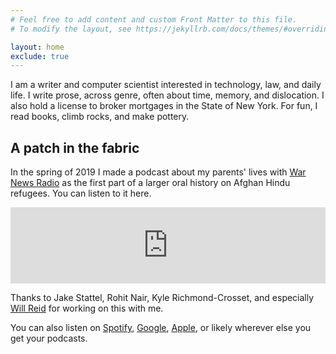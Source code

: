 ```yaml
---
# Feel free to add content and custom Front Matter to this file.
# To modify the layout, see https://jekyllrb.com/docs/themes/#overriding-theme-defaults

layout: home
exclude: true
---
```


I am a writer and computer scientist interested in technology, law, and daily life. I write prose, across genre, often about time, memory, and dislocation. I also hold a license to broker mortgages in the State of New York. For fun, I read books, climb rocks, and make pottery.

## A patch in the fabric

In the spring of 2019 I made a podcast about my parents' lives with [War News Radio](https://podcasts.apple.com/us/podcast/war-news-radio/id75012663) as the first part of a larger oral history on Afghan Hindu refugees. You can listen to it here.

<iframe title="Exodus from Afghanistan: My Parents' Story" src="https://www.podbean.com/media/player/d99xe-ae7646?from=site&skin=1&share=1&fonts=Helvetica&auto=0&download=1&version=1" height="122" width="100%" style="border: none;" scrolling="no" data-name="pb-iframe-player"></iframe>

Thanks to Jake Stattel, Rohit Nair, Kyle Richmond-Crosset, and especially [Will Reid](https://www.willreidradio.com/) for working on this with me.

You can also listen on [Spotify](https://open.spotify.com/episode/6YaaphVOC8tWg60l1DJN3m?si=NB8asEnbRyWdLC792hhgGQ), [Google](https://bit.ly/2WtveG5), [Apple](https://podcasts.apple.com/us/podcast/exodus-from-afghanistan-my-parents-story/id75012663?i=1000435336734), or likely wherever else you get your podcasts.
